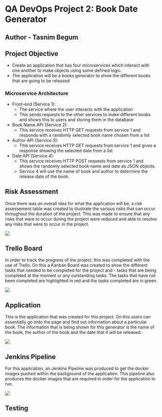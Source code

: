 # QA DevOps Project 2: Book Date Generator
## Author - Tasnim Begum
## Project Objective
- Create an application that has four microservices which interact with one another to make objects using some defined logic.
- The application will be a books generator to show the different books that are going to be released

### Microservice Architecture
- Front-end (Service 1):
	- The service where the user interacts with the application
	- This sends requests to the other services to make different books and shows this to users and storing them in the database
- Book Name API (Service 2): 
   - This service receives HTTP GET requests from service 1 and responds with a randomly selected book name chosen from a list
- Author API (Service 3):
    - This service receives HTTP GET requests from service 1 and gives a response showing the selected date from a list
- Date API (Service 4):
    - This service receives HTTP POST requests from service 1 and shows the randomly selected book name and date as JSON objects. 
    - Service 4 will use the name of book and author to determine the release date of the book.

## Risk Assessment
Once there was an overall idea for what the application will be, a risk assessement table was created to illustrate the various risks that can occur throughout the duration of the project. This was made to ensure that any risks that were to occur during the project were reduced and able to resolve any risks that were to occur in the project.
<p> 
<img src = "https://user-images.githubusercontent.com/60227889/188701716-70aeb133-a8b2-473a-b822-540364b56c2f.png" widith="1000">


## Trello Board
In order to track the progress of the project, this was completed with the use of Trello. On this a Kanban Board was created to show the different tasks that needed to be completed for the project and - tasks that are being completed at the moment or any outstanding tasks. The tasks that have not been completed are highlighted in red and the tasks completed are in green. 
<p>
<img src = "https://user-images.githubusercontent.com/60227889/188703647-ad01a508-dbd8-4ada-9b2e-d9c2531a4ab3.png" widith="1000">


## Application
This is the application that was created for this project. On this users can essentially go onto the page and find out information about a particular book. The information that is being shown for this generator is the name of the book, the author of the book and the date that it will be released.
<p>
<img src = "https://user-images.githubusercontent.com/60227889/188863642-880b0434-a73b-4c67-bb25-2901696c6c60.png" widith="1000">


## Jenkins Pipeline
For this application, an Jenkins Pipeline was produced to get the docker images pushed within the background of the application. This pipeline also produces the docker images that are required in order for the application to run. 
<p>
<img src = "https://user-images.githubusercontent.com/60227889/188704569-e32c317b-7822-4cac-9b9a-ab0bd7db89d0.png" widith="1000">


## Testing






